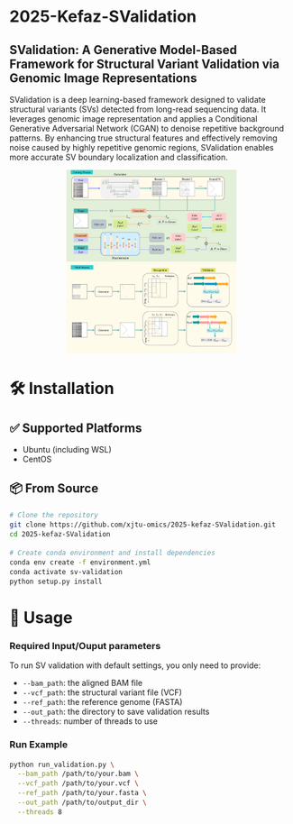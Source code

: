 # 2025-Kefaz-SValidation
## SValidation: A Generative Model-Based Framework for Structural Variant Validation via Genomic Image Representations

SValidation is a deep learning-based framework designed to validate structural variants (SVs) detected from long-read sequencing data. It leverages genomic image representation and applies a Conditional Generative Adversarial Network (CGAN) to denoise repetitive background patterns. By enhancing true structural features and effectively removing noise caused by highly repetitive genomic regions, SValidation enables more accurate SV boundary localization and classification. 



<p align="center">
  <img src="fig1.png" alt="example" width="60%">
</p>



# 🛠 Installation

## ✅ Supported Platforms

- Ubuntu (including WSL)
- CentOS

## 📦 From Source

```bash
# Clone the repository
git clone https://github.com/xjtu-omics/2025-kefaz-SValidation.git
cd 2025-kefaz-SValidation

# Create conda environment and install dependencies
conda env create -f environment.yml
conda activate sv-validation
python setup.py install
```

# 🚀 Usage

### Required Input/Ouput parameters

To run SV validation with default settings, you only need to provide:

- `--bam_path`: the aligned BAM file
- `--vcf_path`: the structural variant file (VCF)
- `--ref_path`: the reference genome (FASTA)
- `--out_path`: the directory to save validation results
- `--threads`: number of threads to use

### Run Example

```bash
python run_validation.py \
  --bam_path /path/to/your.bam \
  --vcf_path /path/to/your.vcf \
  --ref_path /path/to/your.fasta \
  --out_path /path/to/output_dir \
  --threads 8
```
